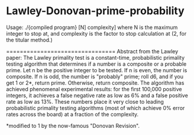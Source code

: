 Lawley-Donovan-prime-probability
================================
Usage:
./{compiled program} [N] complexity]
where N is the maximum integer to stop at, and complexity is the factor to stop calculation at
(2, for the titular method.)

================================
Abstract from the Lawley paper:
The Lawley primality test is a constant-time, probabilistic primality testing algorithm that determines
if a number is a composite or a probable prime.
Let n be the positive integer to be tested. If n is even, the number is composite. If n is odd, the
number is "probably" prime; roll d6, and if you get 1 or 2*, return prime. Otherwise, return composite.
The algorithm has achieved phenomenal experimental results: for the first 100,000 positive integers, it
achieves a false negative rate as low as 6% and a false positive rate as low as 13%. These numbers place
it very close to leading probabilistic primality testing algorithms (most of which achieve 0% error
rates across the board) at a fraction of the complexity.

*modified to 1 by the now-famous "Donovan Revision".

